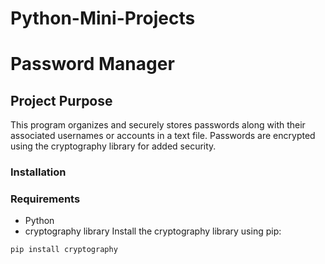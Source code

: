 # Python-Mini-Projects

# Password Manager

## Project Purpose
This program organizes and securely stores passwords along with their associated usernames or accounts in a text file. Passwords are encrypted using the cryptography library for added security.

### Installation
### Requirements
- Python
- cryptography library
Install the cryptography library using pip:
```python
pip install cryptography



